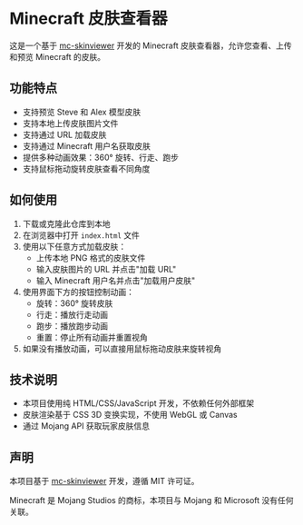 # Minecraft 皮肤查看器

这是一个基于 [mc-skinviewer](https://github.com/daidr/mc-skinviewer) 开发的 Minecraft 皮肤查看器，允许您查看、上传和预览 Minecraft 的皮肤。

## 功能特点

- 支持预览 Steve 和 Alex 模型皮肤
- 支持本地上传皮肤图片文件
- 支持通过 URL 加载皮肤
- 支持通过 Minecraft 用户名获取皮肤
- 提供多种动画效果：360° 旋转、行走、跑步
- 支持鼠标拖动旋转皮肤查看不同角度

## 如何使用

1. 下载或克隆此仓库到本地
2. 在浏览器中打开 `index.html` 文件
3. 使用以下任意方式加载皮肤：
   - 上传本地 PNG 格式的皮肤文件
   - 输入皮肤图片的 URL 并点击"加载 URL"
   - 输入 Minecraft 用户名并点击"加载用户皮肤"
4. 使用界面下方的按钮控制动画：
   - 旋转：360° 旋转皮肤
   - 行走：播放行走动画
   - 跑步：播放跑步动画
   - 重置：停止所有动画并重置视角
5. 如果没有播放动画，可以直接用鼠标拖动皮肤来旋转视角

## 技术说明

- 本项目使用纯 HTML/CSS/JavaScript 开发，不依赖任何外部框架
- 皮肤渲染基于 CSS 3D 变换实现，不使用 WebGL 或 Canvas
- 通过 Mojang API 获取玩家皮肤信息

## 声明

本项目基于 [mc-skinviewer](https://github.com/daidr/mc-skinviewer) 开发，遵循 MIT 许可证。

Minecraft 是 Mojang Studios 的商标，本项目与 Mojang 和 Microsoft 没有任何关联。 